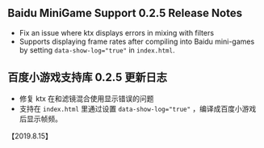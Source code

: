 ## Baidu MiniGame Support 0.2.5 Release Notes

* Fix an issue where ktx displays errors in mixing with filters
* Supports displaying frame rates after compiling into Baidu mini-games by setting `data-show-log="true"` in `index.html`.


## 百度小游戏支持库 0.2.5 更新日志
* 修复 ktx 在和滤镜混合使用显示错误的问题
* 支持在 `index.html` 里通过设置 `data-show-log="true"` ，编译成百度小游戏后显示帧频。


【2019.8.15】